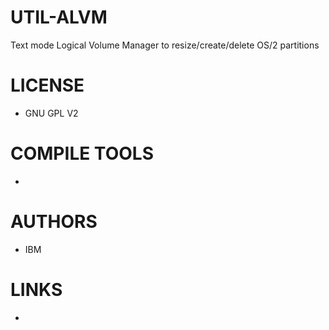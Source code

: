 UTIL-ALVM
=========

Text mode Logical Volume Manager to resize/create/delete OS/2 partitions


LICENSE
===============
- GNU GPL V2

COMPILE TOOLS
===============
* 

AUTHORS
===============
* IBM

LINKS
===============
* 





